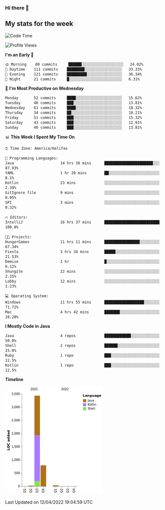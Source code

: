 ### Hi there 👋

## My stats for the week
<!--START_SECTION:waka-->
![Code Time](http://img.shields.io/badge/Code%20Time-172%20hrs%209%20mins-blue)

![Profile Views](http://img.shields.io/badge/Profile%20Views-0-blue)

**I'm an Early 🐤** 

```text
🌞 Morning    80 commits     ██████░░░░░░░░░░░░░░░░░░░   24.02% 
🌆 Daytime    111 commits    ████████░░░░░░░░░░░░░░░░░   33.33% 
🌃 Evening    121 commits    █████████░░░░░░░░░░░░░░░░   36.34% 
🌙 Night      21 commits     █░░░░░░░░░░░░░░░░░░░░░░░░   6.31%

```
📅 **I'm Most Productive on Wednesday** 

```text
Monday       52 commits     ████░░░░░░░░░░░░░░░░░░░░░   15.62% 
Tuesday      46 commits     ███░░░░░░░░░░░░░░░░░░░░░░   13.81% 
Wednesday    61 commits     ████░░░░░░░░░░░░░░░░░░░░░   18.32% 
Thursday     34 commits     ██░░░░░░░░░░░░░░░░░░░░░░░   10.21% 
Friday       51 commits     ███░░░░░░░░░░░░░░░░░░░░░░   15.32% 
Saturday     43 commits     ███░░░░░░░░░░░░░░░░░░░░░░   12.91% 
Sunday       46 commits     ███░░░░░░░░░░░░░░░░░░░░░░   13.81%

```


📊 **This Week I Spent My Time On** 

```text
⌚︎ Time Zone: America/Halifax

💬 Programming Languages: 
Java                     14 hrs 36 mins      ██████████████████████░░░   87.93% 
YAML                     1 hr 20 mins        ██░░░░░░░░░░░░░░░░░░░░░░░   8.1% 
Kotlin                   23 mins             ░░░░░░░░░░░░░░░░░░░░░░░░░   2.39% 
GitIgnore file           9 mins              ░░░░░░░░░░░░░░░░░░░░░░░░░   0.95% 
SPI                      3 mins              ░░░░░░░░░░░░░░░░░░░░░░░░░   0.32%

🔥 Editors: 
IntelliJ                 16 hrs 37 mins      █████████████████████████   100.0%

🐱‍💻 Projects: 
HungerGames              11 hrs 11 mins      ████████████████░░░░░░░░░   67.34% 
Fiesta                   3 hrs 34 mins       █████░░░░░░░░░░░░░░░░░░░░   21.53% 
Demise                   1 hr                █░░░░░░░░░░░░░░░░░░░░░░░░   6.12% 
Shungite                 22 mins             ░░░░░░░░░░░░░░░░░░░░░░░░░   2.25% 
Lobby                    12 mins             ░░░░░░░░░░░░░░░░░░░░░░░░░   1.23%

💻 Operating System: 
Windows                  11 hrs 55 mins      ██████████████████░░░░░░░   71.72% 
Mac                      4 hrs 42 mins       ███████░░░░░░░░░░░░░░░░░░   28.28%

```

**I Mostly Code in Java** 

```text
Java                     4 repos             ████████████░░░░░░░░░░░░░   50.0% 
Shell                    2 repos             ██████░░░░░░░░░░░░░░░░░░░   25.0% 
Ruby                     1 repo              ███░░░░░░░░░░░░░░░░░░░░░░   12.5% 
Kotlin                   1 repo              ███░░░░░░░░░░░░░░░░░░░░░░   12.5%

```


**Timeline**

![Chart not found](https://raw.githubusercontent.com/lyndseyy/lyndseyy/main/charts/bar_graph.png) 


 Last Updated on 12/04/2022 19:04:59 UTC
<!--END_SECTION:waka-->